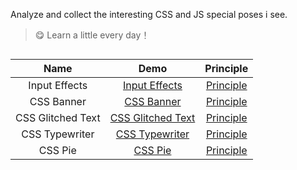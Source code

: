 Analyze and collect the interesting CSS and JS special poses i see.

> :yum: Learn a little every day！

##

| Name        | Demo           | Principle  |
| :-------------: |:-------------:| :-----:|
| Input Effects | [Input Effects](https://hq-lin.github.io/cool-skills/input-effects/) | [Principle](https://github.com/HQ-Lin/cool-skills/tree/master/input-effects) |
| CSS Banner | [CSS Banner](https://hq-lin.github.io/cool-skills/css-banner/) | [Principle](https://github.com/HQ-Lin/cool-skills/tree/master/css-banner) |
| CSS Glitched Text | [CSS Glitched Text](https://hq-lin.github.io/cool-skills/css-glitched-text/) | [Principle](https://github.com/HQ-Lin/cool-skills/tree/master/css-glitched-text) |
| CSS Typewriter | [CSS Typewriter](https://hq-lin.github.io/cool-skills/css-typewriter/) | [Principle](https://github.com/HQ-Lin/cool-skills/tree/master/css-typewriter) |
| CSS Pie | [CSS Pie](https://hq-lin.github.io/cool-skills/css-pie/) | [Principle](https://github.com/HQ-Lin/cool-skills/tree/master/css-pie) |
